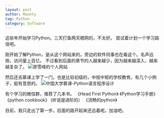 ```yaml
---
layout: post
author: Mounty
tag: Python
category: Software
---
```

这些年开始学习Python。三天打鱼两天晒网的，不太好。
尝试着计划一个学习路径吧。

刚开始了解Python，是从这个网站来的。旁边的软件同事也在看这个。名声远扬，访问量上百亿。
不过看到后面的章节的人越来越少，因为越来越深入，越来越复杂了。
![廖雪峰的个人网站](https://www.liaoxuefeng.com/wiki/1016959663602400)

然后还去慕课上学了一门。也是比较初级的，中规中矩的学校教育。有几个小例子，挺有意思的。
![中国大学慕课-Python语言程序设计](https://www.icourse163.org/course/BIT-268001)

有个学习的微信群，推荐了几本书。
《Head First Python》
《Python学习手册》
《python cookbook》 (听说是进阶的）
《流畅的python》

目前，我只走出了第一步。后面的路开起来还远着呢。加油吧。